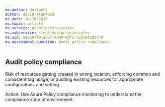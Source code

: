 ```yaml
---
ms.author: dastanfo
author: david-stanford
ms.date: 10/16/2019
ms.topic: article
ms.service: architecture-center
ms.subservice: cloud-design-principles
ms.uid: 690207f9-a387-4a00-90f5-52219f2d2c79
ms.assessment_question: Audit policy compliance
---
```

## Audit policy compliance

Risk of resources getting created in wrong location, enforcing common and consistent tag usage, or auditing existing resources for appropriate configurations and setting.

Action:
Use Azure Policy compliance monitoring to understand the compliance state of environment.
